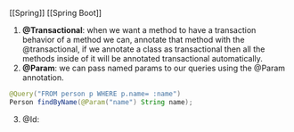 [[Spring]]
[[Spring Boot]]

1. **@Transactional**:
	   when we want a method to have a transaction behavior of a method we can, annotate that method with the @transactional, if we annotate a class as transactional then all the methods inside of it will be annotated transactional automatically.
2. **@Param**:
   we can pass named params to our queries using the @Param annotation.
```java
@Query("FROM person p WHERE p.name= :name")
Person findByName(@Param("name") String name);
```
3. @Id:
	
	```java
	
	```
